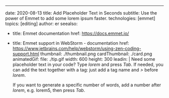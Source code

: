 ---
date: 2020-08-13
title: Add Placeholder Text in Seconds
subtitle: Use the power of Emmet to add some lorem ipsum faster.
technologies: [emmet]
topics: [editing]
author: er
seealso:
- title: Emmet documentation
  href: https://docs.emmet.io/
- title: Emmet support in WebStorm - documentation
  href: https://www.jetbrains.com/help/webstorm/using-zen-coding-support.html
thumbnail: ./thumbnail.png
cardThumbnail: ./card.png
animatedGif:
  file: ./tip.gif
  width: 600
  height: 300
leadin: |
  Need some placeholder text in your code? Type *lorem* and press *Tab*. If needed, you can add the text together with a tag: just add a tag name and *>* before *lorem*.
  
  If you want to generate a specific number of words, add a number after *lorem*, e.g. lorem5, then press *Tab*.
  
  
  
  
